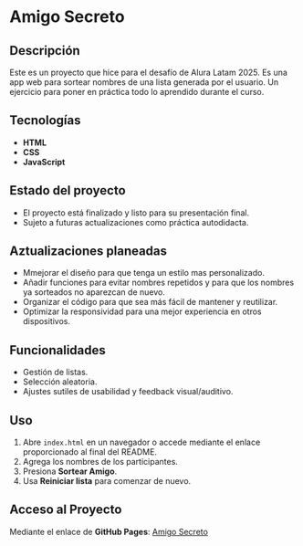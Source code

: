 # Amigo Secreto

## Descripción
Este es un proyecto que hice para el desafío de Alura Latam 2025. Es una app web para sortear nombres de una lista generada por el usuario. Un ejercicio para poner en práctica todo lo aprendido durante el curso.

## Tecnologías
- **HTML**
- **CSS**
- **JavaScript**

## Estado del proyecto
- El proyecto está finalizado y listo para su presentación final.
- Sujeto a futuras actualizaciones como práctica autodidacta.

## Aztualizaciones planeadas
- Mmejorar el diseño para que tenga un estilo mas personalizado.
- Añadir funciones para evitar nombres repetidos y para que los nombres ya sorteados no aparezcan de nuevo.
- Organizar el código para que sea más fácil de mantener y reutilizar.
- Optimizar la responsividad para una mejor experiencia en otros dispositivos.

## Funcionalidades
- Gestión de listas.
- Selección aleatoria.
- Ajustes sutiles de usabilidad y feedback visual/auditivo.

## Uso
1. Abre `index.html` en un navegador o accede mediante el enlace proporcionado al final del README.
2. Agrega los nombres de los participantes.
3. Presiona **Sortear Amigo**.
4. Usa **Reiniciar lista** para comenzar de nuevo.

## Acceso al Proyecto
Mediante el enlace de **GitHub Pages**: [Amigo Secreto](https://alexmiguel7.github.io/challenge-amigo-secreto-allura2025/)
